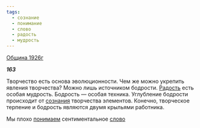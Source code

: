 ```yaml
---
tags:
  - сознание
  - понимание
  - слово
  - радость
  - мудрость
---
```

[Община 1926г](https://127.0.0.1:4002/agni/1926)

___163___

Творчество есть основа эволюционности. Чем же можно укрепить явления творчества? Можно лишь источником бодрости. [Радость](../../../tags/#радость) есть особая мудрость. Бодрость — особая техника. Углубление бодрости происходит от [сознания](../../../tags/#сознание) творчества элементов. Конечно, творческое терпение и бодрость являются двумя крыльями работника.   

Мы плохо [понимаем](../../../tags/#понимание) сентиментальное [слово](../../../tags/#слово) 